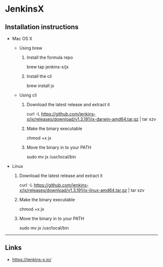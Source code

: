 
# JenkinsX

## Installation instructions

* Mac OS X

	* Using brew

		1. Install the formula repo

			brew tap jenkins-x/jx

		2. Install the cli

			brew install jx
	
	* Using cli

		1. Download the latest release and extract it

			curl -L https://github.com/jenkins-x/jx/releases/download/v1.3.191/jx-darwin-amd64.tar.gz | tar xzv 

		2. Make the binary executable

			chmod +x jx

		3. Move the binary in to your PATH

			sudo mv jx /usr/local/bin

* Linux

	1. Download the latest release and extract it

		curl -L https://github.com/jenkins-x/jx/releases/download/v1.3.191/jx-linux-amd64.tar.gz | tar xzv 

	2. Make the binary executable

		chmod +x jx

	3. Move the binary in to your PATH

		sudo mv jx /usr/local/bin

---

## Links

* https://jenkins-x.io/

